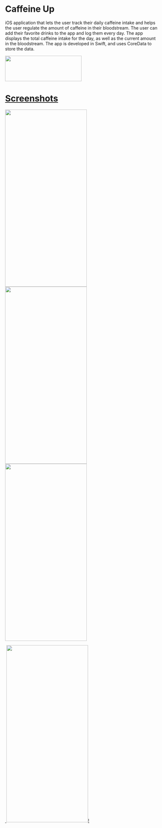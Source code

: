 # Caffeine Up

iOS application that lets the user track their daily caffeine intake and helps the user regulate the amount of caffeine in their bloodstream. The user
can add their favorite drinks to the app and log them every day. The app displays the total caffeine intake for the day, as well as the current amount
in the bloodstream. The app is developed in Swift, and uses CoreData to store the data. 

<a href="https://apps.apple.com/us/app/caffeine-up/id1665493398"><img src="https://user-images.githubusercontent.com/90746623/210176495-c7f8d647-84b7-460c-9d2b-e4efc1bb0fd3.png" width="249" height="83"/>

# Screenshots

<img src="https://user-images.githubusercontent.com/90746623/221989375-6b3609f3-f53f-42ae-951d-9e5ba23b9209.jpeg" width="266" height="576"/><img src="https://user-images.githubusercontent.com/90746623/226739668-66e21391-2685-4f23-85af-72c1c494ab3f.png" width="266" height="576"/><img src="https://user-images.githubusercontent.com/90746623/221989374-b3cd8bc1-f128-4477-ad85-412651a710e6.jpeg" width="266" height="576"/>

 <img/> <img src="https://user-images.githubusercontent.com/90746623/228725451-01519510-d12a-4a97-9682-8370992b6413.gif" width="266" height="576"/>!
